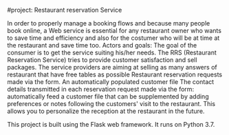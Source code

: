 #project: Restaurant reservation Service


In order to properly manage a booking flows and because many people book online, a Web service is essential for any restaurant owner who wants to save time and efficiency and also for the costumer who will be at time at the restaurant and save time too.
Actors and goals:
The goal of the consumer is to get the service suiting his/her needs.
The RRS (Restaurant Reservation Service) tries to provide customer satisfaction and sell packages.
The service providers are aiming at selling as many answers of restaurant that have free tables as possible
Restaurant reservation requests made via the form.
An automatically populated customer file
The contact details transmitted in each reservation request made via the form: automatically feed a customer file that can be supplemented by adding preferences or notes following the customers' visit to the restaurant. This allows you to personalize the reception at the restaurant in the future.







This project is built using the Flask web framework. It runs on Python 3.7.

